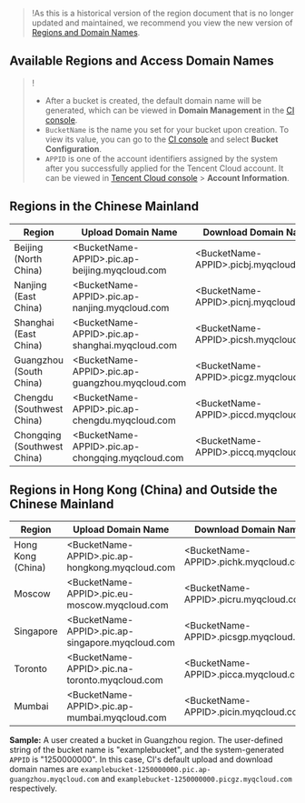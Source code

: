 > !As this is a historical version of the region document that is no longer updated and maintained, we recommend you view the new version of [Regions and Domain Names](https://intl.cloud.tencent.com/document/product/1045/33423).

## Available Regions and Access Domain Names

>!
> - After a bucket is created, the default domain name will be generated, which can be viewed in **Domain Management** in the [CI console](https://console.cloud.tencent.com/ci/bucket).
> - `BucketName` is the name you set for your bucket upon creation. To view its value, you can go to the [CI console](https://console.cloud.tencent.com/ci/bucket) and select **Bucket Configuration**.
> - `APPID` is one of the account identifiers assigned by the system after you successfully applied for the Tencent Cloud account. It can be viewed in [Tencent Cloud console](https://console.cloud.tencent.com/developer) > **Account Information**.
> 

## Regions in the Chinese Mainland

| Region | Upload Domain Name | Download Domain Name |
| ------------ | ------------------------------------------------------ | ------------------------------------------- |
| Beijing (North China) | &lt;BucketName-APPID&gt;.pic.ap-beijing.myqcloud.com   | &lt;BucketName-APPID&gt;.picbj.myqcloud.com |
| Nanjing (East China) | &lt;BucketName-APPID&gt;.pic.ap-nanjing.myqcloud.com   | &lt;BucketName-APPID&gt;.picnj.myqcloud.com |
| Shanghai (East China) | &lt;BucketName-APPID&gt;.pic.ap-shanghai.myqcloud.com  | &lt;BucketName-APPID&gt;.picsh.myqcloud.com |
| Guangzhou (South China) | &lt;BucketName-APPID&gt;.pic.ap-guangzhou.myqcloud.com | &lt;BucketName-APPID&gt;.picgz.myqcloud.com |
| Chengdu (Southwest China) | &lt;BucketName-APPID&gt;.pic.ap-chengdu.myqcloud.com   | &lt;BucketName-APPID&gt;.piccd.myqcloud.com |
| Chongqing (Southwest China) | &lt;BucketName-APPID&gt;.pic.ap-chongqing.myqcloud.com | &lt;BucketName-APPID&gt;.piccq.myqcloud.com |



## Regions in Hong Kong (China) and Outside the Chinese Mainland

| Region | Upload Domain Name | Download Domain Name |
| -------- | ------------------------------------------------------ | -------------------------------------------- |
| Hong Kong (China) | &lt;BucketName-APPID&gt;.pic.ap-hongkong.myqcloud.com  | &lt;BucketName-APPID&gt;.pichk.myqcloud.com  |
| Moscow   | &lt;BucketName-APPID&gt;.pic.eu-moscow.myqcloud.com    | &lt;BucketName-APPID&gt;.picru.myqcloud.com  |
| Singapore   | &lt;BucketName-APPID&gt;.pic.ap-singapore.myqcloud.com | &lt;BucketName-APPID&gt;.picsgp.myqcloud.com |
| Toronto   | &lt;BucketName-APPID&gt;.pic.na-toronto.myqcloud.com   | &lt;BucketName-APPID&gt;.picca.myqcloud.com  |
| Mumbai     | &lt;BucketName-APPID&gt;.pic.ap-mumbai.myqcloud.com    | &lt;BucketName-APPID&gt;.picin.myqcloud.com  |

**Sample:**
A user created a bucket in Guangzhou region. The user-defined string of the bucket name is "examplebucket", and the system-generated `APPID` is "1250000000".
In this case, CI's default upload and download domain names are `examplebucket-1250000000.pic.ap-guangzhou.myqcloud.com` and `examplebucket-1250000000.picgz.myqcloud.com` respectively.
